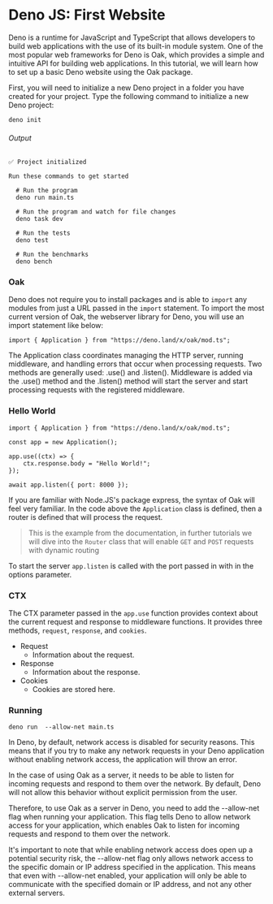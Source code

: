 # Deno JS: First Website
Deno is a runtime for JavaScript and TypeScript that allows developers to build web applications with the use of its built-in module system. One of the most popular web frameworks for Deno is Oak, which provides a simple and intuitive API for building web applications. In this tutorial, we will learn how to set up a basic Deno website using the Oak package.

First, you will need to initialize a new Deno project in a folder you have created for your project. Type the following command to initialize a new Deno project:
```
deno init
```
###### Output
```
✅ Project initialized

Run these commands to get started

  # Run the program
  deno run main.ts

  # Run the program and watch for file changes
  deno task dev

  # Run the tests
  deno test

  # Run the benchmarks
  deno bench
```

### Oak
Deno does not require you to install packages and is able to `import` any modules from just a URL passed in the `import` statement. To import the most current version of Oak, the webserver library for Deno, you will use an import statement like below:
```
import { Application } from "https://deno.land/x/oak/mod.ts";
```
The Application class coordinates managing the HTTP server, running middleware, and handling errors that occur when processing requests. Two methods are generally used: .use() and .listen(). Middleware is added via the .use() method and the .listen() method will start the server and start processing requests with the registered middleware.

### Hello World
```
import { Application } from "https://deno.land/x/oak/mod.ts";

const app = new Application();

app.use((ctx) => {
    ctx.response.body = "Hello World!";
});

await app.listen({ port: 8000 });
```
If you are familiar with Node.JS's package express, the syntax of Oak will feel very familiar. In the code above the `Application` class is defined, then a router is defined that will process the request.
> This is the example from the documentation, in further tutorials we will dive into the `Router` class that will enable `GET` and `POST` requests with dynamic routing

To start the server `app.listen` is called with the port passed in with in the options parameter.

### CTX
The CTX parameter passed in the `app.use` function provides context about the current request and response to middleware functions. It provides three methods, `request`, `response`, and `cookies`.
* Request
	* Information about the request.
* Response
	* Information about the response.
* Cookies
	* Cookies are stored here.

### Running
```
deno run  --allow-net main.ts
```
In Deno, by default, network access is disabled for security reasons. This means that if you try to make any network requests in your Deno application without enabling network access, the application will throw an error.

In the case of using Oak as a server, it needs to be able to listen for incoming requests and respond to them over the network. By default, Deno will not allow this behavior without explicit permission from the user.

Therefore, to use Oak as a server in Deno, you need to add the --allow-net flag when running your application. This flag tells Deno to allow network access for your application, which enables Oak to listen for incoming requests and respond to them over the network.

It's important to note that while enabling network access does open up a potential security risk, the --allow-net flag only allows network access to the specific domain or IP address specified in the application. This means that even with --allow-net enabled, your application will only be able to communicate with the specified domain or IP address, and not any other external servers.